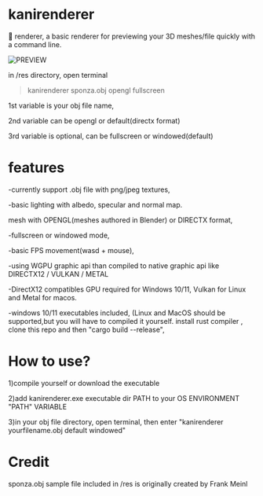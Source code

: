 # kanirenderer
🦀 renderer, a basic renderer for previewing your 3D meshes/file quickly with a command line.

![PREVIEW](https://github.com/ourbunka/kanirenderer/blob/main/preview.gif)

in /res directory, open terminal
  > kanirenderer sponza.obj opengl fullscreen

1st variable is your obj file name,

2nd variable can be opengl or default(directx format)

3rd variable is optional, can be fullscreen or windowed(default)

# features
-currently support .obj file with png/jpeg textures,

-basic lighting with albedo, specular and normal map.

mesh with OPENGL(meshes authored in Blender) or DIRECTX format,

-fullscreen or windowed mode,

-basic FPS movement(wasd + mouse),

-using WGPU graphic api than compiled to native graphic api like DIRECTX12 / VULKAN / METAL

-DirectX12 compatibles GPU required for Windows 10/11, Vulkan for Linux and Metal for macos.

-windows 10/11 executables included, (Linux and MacOS should be supported,but you will have to compiled it yourself. install rust compiler , clone this repo and then "cargo build --release",



# How to use?

  1)compile yourself or download the executable
  
  2)add kanirenderer.exe executable dir PATH to your OS ENVIRONMENT "PATH" VARIABLE
  
  3)in your obj file directory, open terminal, then enter "kanirenderer yourfilename.obj default windowed"


# Credit
sponza.obj sample file included in /res is originally created by Frank Meinl
